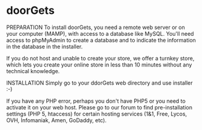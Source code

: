 doorGets
========


PREPARATION
To install doorGets, you need a remote web server or on your computer (MAMP), with access to a database like MySQL. You'll need access to phpMyAdmin to create a database and to indicate the information in the database in the installer.

If you do not host and unable to create your store, we offer a turnkey store, which lets you create your online store in less than 10 minutes without any technical knowledge.

INSTALLATION
Simply go to your ddorGets web directory and use installer :-)

If you have any PHP error, perhaps you don't have PHP5 or you need to activate it on your web host. Please go to our forum to find pre-installation settings (PHP 5, htaccess) for certain hosting services (1&1, Free, Lycos, OVH, Infomaniak, Amen, GoDaddy, etc).
